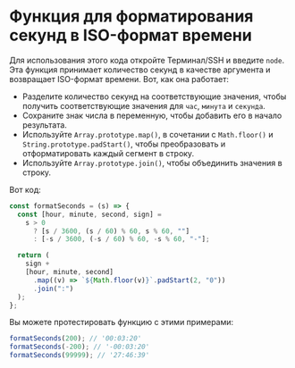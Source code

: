 # Функция для форматирования секунд в ISO-формат времени

Для использования этого кода откройте Терминал/SSH и введите `node`. Эта функция принимает количество секунд в качестве аргумента и возвращает ISO-формат времени. Вот, как она работает:

- Разделите количество секунд на соответствующие значения, чтобы получить соответствующие значения для `час`, `минута` и `секунда`.
- Сохраните знак числа в переменную, чтобы добавить его в начало результата.
- Используйте `Array.prototype.map()`, в сочетании с `Math.floor()` и `String.prototype.padStart()`, чтобы преобразовать и отформатировать каждый сегмент в строку.
- Используйте `Array.prototype.join()`, чтобы объединить значения в строку.

Вот код:

```js
const formatSeconds = (s) => {
  const [hour, minute, second, sign] =
    s > 0
      ? [s / 3600, (s / 60) % 60, s % 60, ""]
      : [-s / 3600, (-s / 60) % 60, -s % 60, "-"];

  return (
    sign +
    [hour, minute, second]
      .map((v) => `${Math.floor(v)}`.padStart(2, "0"))
      .join(":")
  );
};
```

Вы можете протестировать функцию с этими примерами:

```js
formatSeconds(200); // '00:03:20'
formatSeconds(-200); // '-00:03:20'
formatSeconds(99999); // '27:46:39'
```
